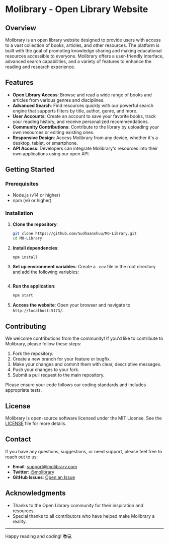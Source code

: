 # Molibrary - Open Library Website

## Overview

Molibrary is an open library website designed to provide users with access to a vast collection of books, articles, and other resources. The platform is built with the goal of promoting knowledge sharing and making educational resources accessible to everyone. Molibrary offers a user-friendly interface, advanced search capabilities, and a variety of features to enhance the reading and research experience.

## Features

- **Open Library Access**: Browse and read a wide range of books and articles from various genres and disciplines.
- **Advanced Search**: Find resources quickly with our powerful search engine that supports filters by title, author, genre, and more.
- **User Accounts**: Create an account to save your favorite books, track your reading history, and receive personalized recommendations.
- **Community Contributions**: Contribute to the library by uploading your own resources or editing existing ones.
- **Responsive Design**: Access Molibrary from any device, whether it's a desktop, tablet, or smartphone.
- **API Access**: Developers can integrate Molibrary's resources into their own applications using our open API.

## Getting Started

### Prerequisites

- Node.js (v14 or higher)
- npm (v6 or higher)

### Installation

1. **Clone the repository**:
   ```bash
   git clone https://github.com/Sudhaanshuu/MO-Library.git
   cd MO-Library
   ```

2. **Install dependencies**:
   ```bash
   npm install
   ```

3. **Set up environment variables**:
   Create a `.env` file in the root directory and add the following variables:
   ```env
   
   ```

4. **Run the application**:
   ```bash
   npm start
   ```

5. **Access the website**:
   Open your browser and navigate to `http://localhost:5173/`.

## Contributing

We welcome contributions from the community! If you'd like to contribute to Molibrary, please follow these steps:

1. Fork the repository.
2. Create a new branch for your feature or bugfix.
3. Make your changes and commit them with clear, descriptive messages.
4. Push your changes to your fork.
5. Submit a pull request to the main repository.

Please ensure your code follows our coding standards and includes appropriate tests.

## License

Molibrary is open-source software licensed under the MIT License. See the [LICENSE](LICENSE) file for more details.

## Contact

If you have any questions, suggestions, or need support, please feel free to reach out to us:

- **Email**: support@molibrary.com
- **Twitter**: [@molibrary](https://twitter.com/sudhan_shuu)
- **GitHub Issues**: [Open an Issue](https://github.com/sudhaanshuu/MO-Library)

## Acknowledgments

- Thanks to the Open Library community for their inspiration and resources.
- Special thanks to all contributors who have helped make Molibrary a reality.

---

Happy reading and coding! 📚💻